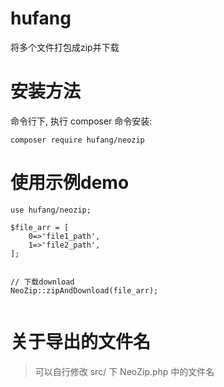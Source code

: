 hufang
=====

将多个文件打包成zip并下载

# 安装方法
命令行下, 执行 composer 命令安装:
````
composer require hufang/neozip
````

# 使用示例demo
````
use hufang/neozip;

$file_arr = [
	0=>'file1_path',
	1=>'file2_path',
];


// 下载download
NeoZip::zipAndDownload(file_arr);


````

# 关于导出的文件名
> 可以自行修改 src/ 下 NeoZip.php 中的文件名
